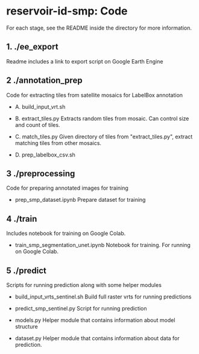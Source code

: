 # reservoir-id-smp: Code

For each stage, see the README inside the directory for more information.

## 1. ./ee_export

Readme includes a link to export script on Google Earth Engine


## 2 ./annotation_prep

Code for extracting tiles from satellite mosaics for LabelBox annotation

- A. build_input_vrt.sh

- B. extract_tiles.py
Extracts random tiles from mosaic. Can control size and count of tiles.

- C. match_tiles.py
Given directory of tiles from "extract_tiles.py", extract matching tiles from other mosaics.

- D. prep_labelbox_csv.sh


## 3 ./preprocessing

Code for preparing annotated images for training

- prep_smp_dataset.ipynb
Prepare dataset for training


## 4 ./train

Includes notebook for training on Google Colab.

- train_smp_segmentation_unet.ipynb
Notebook for training. For running on Google Colab.


## 5 ./predict

Scripts for running prediction along with some helper modules

- build_input_vrts_sentinel.sh
Build full raster vrts for running predictions

- predict_smp_sentinel.py
Script for running prediction

- models.py
Helper module that contains information about model structure

- dataset.py
Helper module that contains information about data for prediction.
